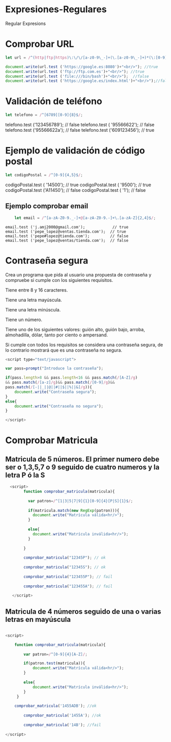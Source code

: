 # Expresiones-Regulares
Regular Expresions

# Comprobar URL
~~~js
let url = /^(http|ftp|https)\:\/\/[a-z0-9\_-]+(\.[a-z0-9\_-]+)*(\:[0-9]{2,4})?$/;

document.write(url.test ('https://google.es:8080')+"<br/>"); //true            
document.write(url.test ('ftp://ftp.com.es')+"<br/>"); //true          
document.write(url.test ('file:///bin/bash')+"<br/>");  //false            
document.write(url.test ('https://google.es/index.html')+"<br/>");//false
~~~

# Validación de teléfono
~~~js
let telefono = /^[6789][0-9]{8}$/;
~~~
telefono.test ('123456789');  // false
telefono.test ( '95566622');  // false
telefono.test ('95566622a');  // false
telefono.test ('609123456');  // true

# Ejemplo de validación de código postal

~~~js
let codigoPostal = /^[0-9]{4,5}$/;
~~~
codigoPostal.test ( '14500');  // true
codigoPostal.test (  '9500');  // true
codigoPostal.test ('A11450');  // false
codigoPostal.test (     '1');  // false

## Ejemplo comprobar email
~~~js
    let email = /^[a-zA-Z0-9._-]+@[a-zA-Z0-9.-]+\.[a-zA-Z]{2,4}$/;
~~~
    email.test ('j.amj2000@gmail.com');            // true
    email.test ('pepe_lopez@ventas.tienda.com');  // true
    email.test ('pepe#lopez@tienda.com');         // false
    email.test ('pepe_lopez@ventas/tienda.com');  // false
    
# Contraseña segura

Crea un programa que pida al usuario una propuesta de contraseña y compruebe si cumple con los siguientes requisitos.

Tiene entre 8 y 16 caracteres.

Tiene una letra mayúscula.

Tiene una letra minúscula.

Tiene un número.

Tiene uno de los siguientes valores: guión alto, guión bajo, arroba, almohadilla, dólar, tanto por ciento o ampersand.

Si cumple con todos los requisitos se considera una contraseña segura, de lo contrario mostrará que es una contraseña no segura.

~~~js
<script type="text/javascript">

var pass=prompt("Introduce la contraseña");

if(pass.length>8 && pass.length<16 && pass.match(/[A-Z]/g)
&& pass.match(/[a-z]/g)&& pass.match(/[0-9]/g)&&
pass.match(/[-||_||@||#||$||%||&]/g)){
	document.write("Contraseña segura");
}
else{
	document.write("Contraseña no segura");
}

</script>
~~~

# Comprobar Matricula

## Matricula de 5 números. El primer numero debe ser o 1,3,5,7 o 9 seguido de cuatro numeros y la letra P ó la S

~~~js
  <script>
        function comprobar_matricula(matricula){
        
          var patron=/^[1|3|5|7|9]{1}[0-9]{4}[P|S]{1}$/;
          
          if(matricula.match(new RegExp(patron))){
            document.write("Matrícula válida<hr/>");
          }
          
          else{
            document.write("Matrícula inválida<hr/>");
          }
          
        }
        
        comprobar_matricula("12345P"); // ok
        
        comprobar_matricula("12345S"); // ok
        
        comprobar_matricula("123455P"); // fail
        
        comprobar_matricula("123455A"); // fail
        
   </script>
~~~

## Matricula de 4 números seguido de una o varias letras en mayúscula

~~~js

<script>

    function comprobar_matricula(matricula){
    
        var patron=/^[0-9]{4}[A-Z]/;

        if(patron.test(matricula)){
            document.write("Matrícula válida<hr/>");
        }
        
        else{
            document.write("Matrícula inválida<hr/>");
        }
     }
     
    comprobar_matricula('1455ADB'); //ok
    
		comprobar_matricula('1455A'); //ok
    
		comprobar_matricula('14B'); //fail
    
</script>
~~~
